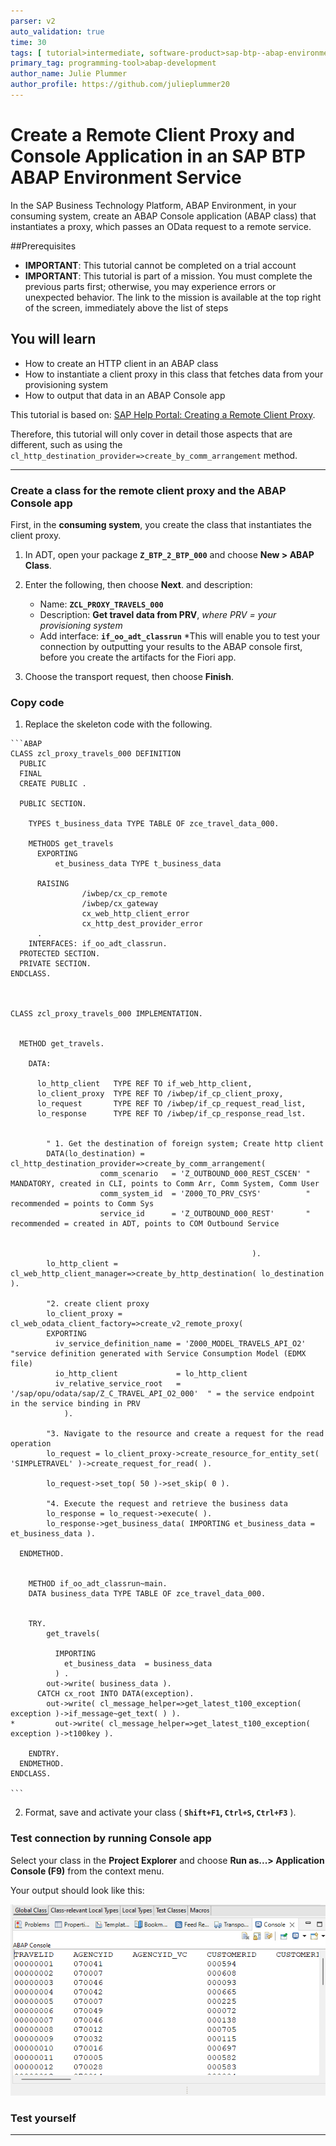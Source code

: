 ```yaml
---
parser: v2
auto_validation: true
time: 30
tags: [ tutorial>intermediate, software-product>sap-btp--abap-environment, software-product>sap-business-technology-platform, tutorial>license]
primary_tag: programming-tool>abap-development
author_name: Julie Plummer
author_profile: https://github.com/julieplummer20
---
```


# Create a Remote Client Proxy and Console Application in an SAP BTP ABAP Environment Service 
<!-- description --> In the SAP Business Technology Platform, ABAP Environment, in your consuming system, create an ABAP Console application (ABAP class) that instantiates a proxy, which passes an OData request to a remote service.

##Prerequisites
- **IMPORTANT**: This tutorial cannot be completed on a trial account
- **IMPORTANT**: This tutorial is part of a mission. You must complete the previous parts first; otherwise, you may experience errors or unexpected behavior. The link to the mission is available at the top right of the screen, immediately above the list of steps  

## You will learn
  - How to create an HTTP client in an ABAP class
  - How to instantiate a client proxy in this class that fetches data from your provisioning system
  - How to output that data in an ABAP Console app

This tutorial is based on: [SAP Help Portal: Creating a Remote Client Proxy](https://help.sap.com/viewer/923180ddb98240829d935862025004d6/Cloud/en-US/08603b70390a411cb984f8a8107a7525.html).

Therefore, this tutorial will only cover in detail those aspects that are different, such as using the `cl_http_destination_provider=>create_by_comm_arrangement` method.

---


### Create a class for the remote client proxy and the ABAP Console app

First, in the **consuming system**, you create the class that instantiates the client proxy.

1. In ADT, open your package **`Z_BTP_2_BTP_000`** and choose **New > ABAP Class**.

2. Enter the following, then choose **Next**.
 and description:
    - Name: **`ZCL_PROXY_TRAVELS_000`**
    - Description: **Get travel data from PRV**, *where PRV = your provisioning system*
    - Add interface: **`if_oo_adt_classrun`** *This will enable you to test your connection by outputting your results to the ABAP console first, before you create the artifacts for the Fiori app.

3. Choose the transport request, then choose **Finish**.


### Copy code

1. Replace the skeleton code with the following.
<!-- provide details later; add images in folder -->


    ```ABAP
    CLASS zcl_proxy_travels_000 DEFINITION
      PUBLIC
      FINAL
      CREATE PUBLIC .

      PUBLIC SECTION.

        TYPES t_business_data TYPE TABLE OF zce_travel_data_000.

        METHODS get_travels
          EXPORTING
              et_business_data TYPE t_business_data

          RAISING
                    /iwbep/cx_cp_remote
                    /iwbep/cx_gateway
                    cx_web_http_client_error
                    cx_http_dest_provider_error
          .
        INTERFACES: if_oo_adt_classrun.
      PROTECTED SECTION.
      PRIVATE SECTION.
    ENDCLASS.



    CLASS zcl_proxy_travels_000 IMPLEMENTATION.


      METHOD get_travels.

        DATA:

          lo_http_client   TYPE REF TO if_web_http_client,
          lo_client_proxy  TYPE REF TO /iwbep/if_cp_client_proxy,
          lo_request       TYPE REF TO /iwbep/if_cp_request_read_list,
          lo_response      TYPE REF TO /iwbep/if_cp_response_read_lst.


            " 1. Get the destination of foreign system; Create http client
            DATA(lo_destination) = cl_http_destination_provider=>create_by_comm_arrangement(
                        comm_scenario   = 'Z_OUTBOUND_000_REST_CSCEN' " MANDATORY, created in CLI, points to Comm Arr, Comm System, Comm User
                        comm_system_id  = 'Z000_TO_PRV_CSYS'          " recommended = points to Comm Sys
                        service_id      = 'Z_OUTBOUND_000_REST'       " recommended = created in ADT, points to COM Outbound Service


                                                          ).
            lo_http_client = cl_web_http_client_manager=>create_by_http_destination( lo_destination ).

            "2. create client proxy
            lo_client_proxy = cl_web_odata_client_factory=>create_v2_remote_proxy(
            EXPORTING
              iv_service_definition_name = 'Z000_MODEL_TRAVELS_API_O2'                 "service definition generated with Service Consumption Model (EDMX file)
              io_http_client             = lo_http_client
              iv_relative_service_root   = '/sap/opu/odata/sap/Z_C_TRAVEL_API_O2_000'  " = the service endpoint in the service binding in PRV
                ).

            "3. Navigate to the resource and create a request for the read operation
            lo_request = lo_client_proxy->create_resource_for_entity_set( 'SIMPLETRAVEL' )->create_request_for_read( ).

            lo_request->set_top( 50 )->set_skip( 0 ).

            "4. Execute the request and retrieve the business data
            lo_response = lo_request->execute( ).
            lo_response->get_business_data( IMPORTING et_business_data = et_business_data ).

      ENDMETHOD.


        METHOD if_oo_adt_classrun~main.
        DATA business_data TYPE TABLE OF zce_travel_data_000.


        TRY.
            get_travels(

              IMPORTING
                et_business_data  = business_data
              ) .
            out->write( business_data ).
          CATCH cx_root INTO DATA(exception).
            out->write( cl_message_helper=>get_latest_t100_exception( exception )->if_message~get_text( ) ).
    *         out->write( cl_message_helper=>get_latest_t100_exception( exception )->t100key ).

        ENDTRY.
      ENDMETHOD.
    ENDCLASS.

    ```

2. Format, save and activate your class ( **`Shift+F1`, `Ctrl+S`, `Ctrl+F3`** ).


### Test connection by running Console app
Select your class in the **Project Explorer** and choose **Run as...> Application Console (F9)** from the context menu.

Your output should look like this:

  <!-- border -->
  ![step5a-console-success](step5a-console-success.png)


### Test yourself

---
